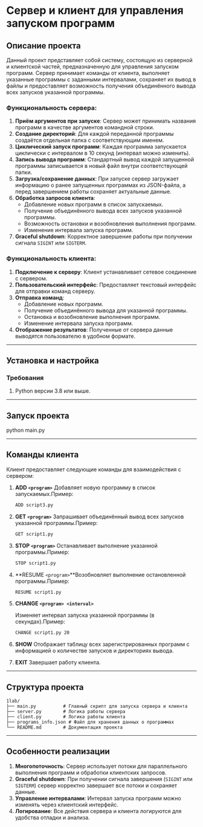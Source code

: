 # Сервер и клиент для управления запуском программ

## Описание проекта

Данный проект представляет собой систему, состоящую из серверной и клиентской частей, предназначенную для управления запуском программ. Сервер принимает команды от клиента, выполняет указанные программы с заданными интервалами, сохраняет их вывод в файлы и предоставляет возможность получения объединённого вывода всех запусков указанной программы.

### Функциональность сервера:

1. **Приём аргументов при запуске**: Сервер может принимать названия программ в качестве аргументов командной строки.
2. **Создание директорий**: Для каждой переданной программы создаётся отдельная папка с соответствующим именем.
3. **Циклический запуск программ**: Каждая программа запускается циклически с интервалом в 10 секунд (интервал можно изменить).
4. **Запись вывода программ**: Стандартный вывод каждой запущенной программы записывается в новый файл внутри соответствующей папки.
5. **Загрузка/сохранение данных**: При запуске сервер загружает информацию о ранее запущенных программах из JSON-файла, а перед завершением работы сохраняет актуальные данные.
6. **Обработка запросов клиента**:
   - Добавление новых программ в список запускаемых.
   - Получение объединённого вывода всех запусков указанной программы.
   - Возможность остановки и возобновления выполнения программ.
   - Изменение интервала запуска программ.
7. **Graceful shutdown**: Корректное завершение работы при получении сигнала `SIGINT` или `SIGTERM`.

### Функциональность клиента:

1. **Подключение к серверу**: Клиент устанавливает сетевое соединение с сервером.
2. **Пользовательский интерфейс**: Предоставляет текстовый интерфейс для отправки команд серверу.
3. **Отправка команд**:
   - Добавление новых программ.
   - Получение объединённого вывода для указанной программы.
   - Остановка и возобновление выполнения программ.
   - Изменение интервала запуска программ.
4. **Отображение результатов**: Полученные от сервера данные выводятся пользователю в удобном формате.

---

## Установка и настройка

### Требования

1. Python версии 3.8 или выше.

---

## Запуск проекта

python main.py

---

## Команды клиента

Клиент предоставляет следующие команды для взаимодействия с сервером:

1. **ADD `<program>`** Добавляет новую программу в список запускаемых.Пример:

   ```bash
   ADD script3.py
   ```
2. **GET `<program>`** Запрашивает объединённый вывод всех запусков указанной программы.Пример:

   ```bash
   GET script1.py
   ```
3. **STOP `<program>`** Останавливает выполнение указанной программы.Пример:

   ```bash
   STOP script1.py
   ```
4. **RESUME `<program>`**Возобновляет выполнение остановленной программы.Пример:

   ```bash
   RESUME script1.py
   ```
5. **CHANGE `<program> <interval>`**

   Изменяет интервал запуска указанной программы (в секундах).Пример:

   ```bash
   CHANGE script1.py 20
   ```
6. **SHOW** Отображает таблицу всех зарегистрированных программ с информацией о количестве запусков и директориях вывода.
7. **EXIT**
   Завершает работу клиента.

---

## Структура проекта

```
1lab/
├── main.py          # Главный скрипт для запуска сервера и клиента
├── server.py        # Логика работы сервера
├── client.py        # Логика работы клиента
├── programs_info.json # Файл для хранения данных о программах
└── README.md        # Документация проекта
```

---

## Особенности реализации

1. **Многопоточность**: Сервер использует потоки для параллельного выполнения программ и обработки клиентских запросов.
2. **Graceful shutdown**: При получении сигнала завершения (`SIGINT` или `SIGTERM`) сервер корректно завершает все потоки и сохраняет данные.
3. **Управление интервалами**: Интервал запуска программ можно изменять через клиентский интерфейс.
4. **Логирование**: Все действия сервера и клиента логируются для удобства отладки и анализа.
